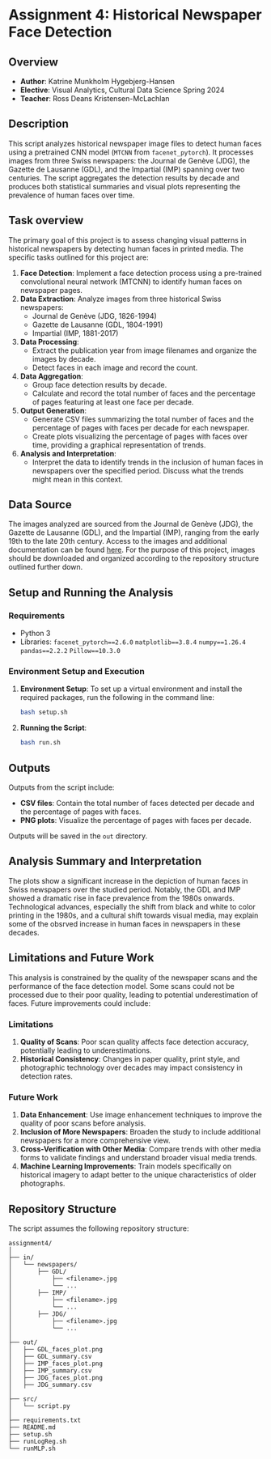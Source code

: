 # Assignment 4: Historical Newspaper Face Detection

## Overview

- **Author**: Katrine Munkholm Hygebjerg-Hansen
- **Elective**: Visual Analytics, Cultural Data Science Spring 2024
- **Teacher**: Ross Deans Kristensen-McLachlan

## Description

This script analyzes historical newspaper image files to detect human faces using a pretrained CNN model (`MTCNN` from `facenet_pytorch`). It processes images from three Swiss newspapers: the Journal de Genève (JDG), the Gazette de Lausanne (GDL), and the Impartial (IMP) spanning over two centuries. The script aggregates the detection results by decade and produces both statistical summaries and visual plots representing the prevalence of human faces over time.

## Task overview

The primary goal of this project is to assess changing visual patterns in historical newspapers by detecting human faces in printed media. The specific tasks outlined for this project are:

1. **Face Detection**: Implement a face detection process using a pre-trained convolutional neural network (MTCNN) to identify human faces on newspaper pages.
2. **Data Extraction**: Analyze images from three historical Swiss newspapers: 
   - Journal de Genève (JDG, 1826-1994)
   - Gazette de Lausanne (GDL, 1804-1991)
   - Impartial (IMP, 1881-2017)
3. **Data Processing**:
   - Extract the publication year from image filenames and organize the images by decade.
   - Detect faces in each image and record the count.
4. **Data Aggregation**:
   - Group face detection results by decade.
   - Calculate and record the total number of faces and the percentage of pages featuring at least one face per decade.
5. **Output Generation**:
   - Generate CSV files summarizing the total number of faces and the percentage of pages with faces per decade for each newspaper.
   - Create plots visualizing the percentage of pages with faces over time, providing a graphical representation of trends.
6. **Analysis and Interpretation**:
   - Interpret the data to identify trends in the inclusion of human faces in newspapers over the specified period. Discuss what the trends might mean in this context.


## Data Source

The images analyzed are sourced from the Journal de Genève (JDG), the Gazette de Lausanne (GDL), and the Impartial (IMP), ranging from the early 19th to the late 20th century. Access to the images and additional documentation can be found [here](https://zenodo.org/records/3706863). For the purpose of this project, images should be downloaded and organized according to the repository structure outlined further down.


## Setup and Running the Analysis

### Requirements

- Python 3
- Libraries: 
`facenet_pytorch==2.6.0`
`matplotlib==3.8.4`
`numpy==1.26.4`
`pandas==2.2.2`
`Pillow==10.3.0`

### Environment Setup and Execution

1. **Environment Setup**:
   To set up a virtual environment and install the required packages, run the following in the command line:

   ```bash
   bash setup.sh
   ```

2. **Running the Script**:

   ```bash
   bash run.sh
   ```


## Outputs

Outputs from the script include:

- **CSV files**: Contain the total number of faces detected per decade and the percentage of pages with faces.
- **PNG plots**: Visualize the percentage of pages with faces per decade.

Outputs will be saved in the `out` directory.


## Analysis Summary and Interpretation

The plots show a significant increase in the depiction of human faces in Swiss newspapers over the studied period. Notably, the GDL and IMP showed a dramatic rise in face prevalence from the 1980s onwards. Technological advances, especially the shift from black and white to color printing in the 1980s, and a cultural shift towards visual media, may explain some of the obsrved increase in human faces in newspapers in these decades.


## Limitations and Future Work

This analysis is constrained by the quality of the newspaper scans and the performance of the face detection model. Some scans could not be processed due to their poor quality, leading to potential underestimation of faces. Future improvements could include:

### Limitations
1. **Quality of Scans**: Poor scan quality affects face detection accuracy, potentially leading to underestimations.
2. **Historical Consistency**: Changes in paper quality, print style, and photographic technology over decades may impact consistency in detection rates.


### Future Work

1. **Data Enhancement**: Use image enhancement techniques to improve the quality of poor scans before analysis.
2. **Inclusion of More Newspapers**: Broaden the study to include additional newspapers for a more comprehensive view.
3. **Cross-Verification with Other Media**: Compare trends with other media forms to validate findings and understand broader visual media trends.
4. **Machine Learning Improvements**: Train models specifically on historical imagery to adapt better to the unique characteristics of older photographs.


## Repository Structure
The script assumes the following repository structure:
```
assignment4/
│
├── in/
│   └── newspapers/
│       ├── GDL/
│           ├── <filename>.jpg
│           └── ...
│       ├── IMP/
│           ├── <filename>.jpg
│           └── ...
│       ├── JDG/
│           ├── <filename>.jpg
│           └── ...
│ 
├── out/
│   ├── GDL_faces_plot.png
│   ├── GDL_summary.csv
│   ├── IMP_faces_plot.png
│   ├── IMP_summary.csv
│   ├── JDG_faces_plot.png
│   ├── JDG_summary.csv
│ 
├── src/
│   └── script.py
│
├── requirements.txt
├── README.md
├── setup.sh
├── runLogReg.sh
└── runMLP.sh
```
